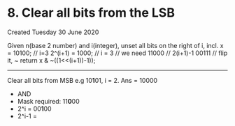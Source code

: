 # 8. Clear all bits from the LSB
Created Tuesday 30 June 2020

Given n(base 2 number) and i(integer), unset all bits on the right of i, incl.
	x =   10100; // i=3
	2^(i+1) = 1000; // i = 3
	// we need  11000
	// 2(i+1)-1 00111
	// flip it, ~
	return x & ~((1<<(i+1))-1));


*****

Clear all bits from MSB
e.g 10**1**01, i = 2. Ans = 10000 

* AND
* Mask required: 11**0**00
* 2^i = 00**1**00
* 2^i-1 = 


